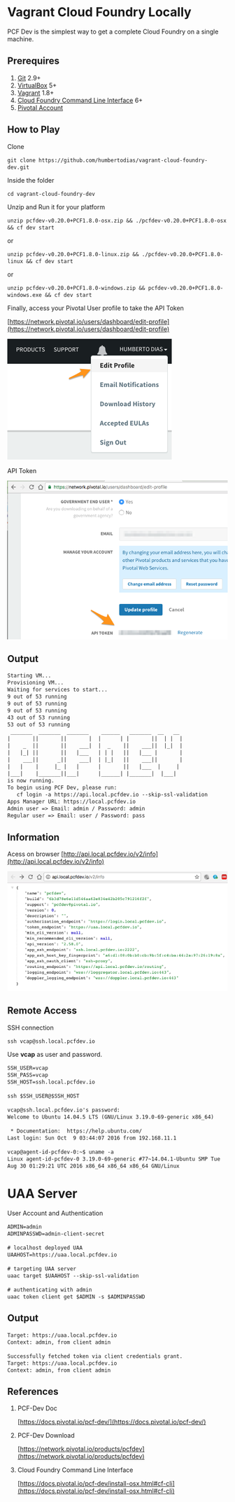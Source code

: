 # Vagrant Cloud Foundry Locally

PCF Dev is the simplest way to get a complete Cloud Foundry on a single machine.


## Prerequires

1. [Git](https://git-scm.com/downloads) 2.9+
2. [VirtualBox](https://www.virtualbox.org/wiki/Downloads) 5+
3. [Vagrant](https://www.vagrantup.com/downloads.html) 1.8+
4. [Cloud Foundry Command Line Interface](https://docs.cloudfoundry.org/cf-cli/install-go-cli.html) 6+
5. [Pivotal Account](https://network.pivotal.io)

## How to Play

Clone

```
git clone https://github.com/humbertodias/vagrant-cloud-foundry-dev.git
```

Inside the folder

```
cd vagrant-cloud-foundry-dev
```

Unzip and Run it for your platform

```
unzip pcfdev-v0.20.0+PCF1.8.0-osx.zip && ./pcfdev-v0.20.0+PCF1.8.0-osx && cf dev start
```

or

```
unzip pcfdev-v0.20.0+PCF1.8.0-linux.zip && ./pcfdev-v0.20.0+PCF1.8.0-linux && cf dev start
```

or

```
unzip pcfdev-v0.20.0+PCF1.8.0-windows.zip && pcfdev-v0.20.0+PCF1.8.0-windows.exe && cf dev start
```

Finally, access your Pivotal User profile to take the API Token

[https://network.pivotal.io/users/dashboard/edit-profile](https://network.pivotal.io/users/dashboard/edit-profile)

![Pivotal User Profile](doc/pcf-user-profile.png)

API Token

![Pivotal User Profile](doc/pcf-api-token.png)


## Output

```
Starting VM...
Provisioning VM...
Waiting for services to start...
9 out of 53 running
9 out of 53 running
9 out of 53 running
43 out of 53 running
53 out of 53 running
 _______  _______  _______    ______   _______  __   __
|       ||       ||       |  |      | |       ||  | |  |
|    _  ||       ||    ___|  |  _    ||    ___||  |_|  |
|   |_| ||       ||   |___   | | |   ||   |___ |       |
|    ___||      _||    ___|  | |_|   ||    ___||       |
|   |    |     |_ |   |      |       ||   |___  |     |
|___|    |_______||___|      |______| |_______|  |___|
is now running.
To begin using PCF Dev, please run:
   cf login -a https://api.local.pcfdev.io --skip-ssl-validation
Apps Manager URL: https://local.pcfdev.io
Admin user => Email: admin / Password: admin
Regular user => Email: user / Password: pass
```

## Information

Acess on browser [http://api.local.pcfdev.io/v2/info](http://api.local.pcfdev.io/v2/info)

![Preview](doc/pcfdev-info.png)


## Remote Access

SSH connection

```
ssh vcap@ssh.local.pcfdev.io
```

Use **vcap** as user and password.

```
SSH_USER=vcap
SSH_PASS=vcap
SSH_HOST=ssh.local.pcfdev.io

ssh $SSH_USER@$SSH_HOST

vcap@ssh.local.pcfdev.io's password: 
Welcome to Ubuntu 14.04.5 LTS (GNU/Linux 3.19.0-69-generic x86_64)

 * Documentation:  https://help.ubuntu.com/
Last login: Sun Oct  9 03:44:07 2016 from 192.168.11.1

vcap@agent-id-pcfdev-0:~$ uname -a
Linux agent-id-pcfdev-0 3.19.0-69-generic #77~14.04.1-Ubuntu SMP Tue Aug 30 01:29:21 UTC 2016 x86_64 x86_64 x86_64 GNU/Linux
```


# UAA Server

User Account and Authentication

```
ADMIN=admin
ADMINPASSWD=admin-client-secret

# localhost deployed UAA
UAAHOST=https://uaa.local.pcfdev.io

# targeting UAA server
uaac target $UAAHOST --skip-ssl-validation

# authenticating with admin
uaac token client get $ADMIN -s $ADMINPASSWD
```

##  Output

```
Target: https://uaa.local.pcfdev.io
Context: admin, from client admin

Successfully fetched token via client credentials grant.
Target: https://uaa.local.pcfdev.io
Context: admin, from client admin
```

## References

1. PCF-Dev Doc
	
	[https://docs.pivotal.io/pcf-dev/](https://docs.pivotal.io/pcf-dev/)

2. PCF-Dev Download

	[https://network.pivotal.io/products/pcfdev](https://network.pivotal.io/products/pcfdev)
	
3. Cloud Foundry Command Line Interface

	[https://docs.pivotal.io/pcf-dev/install-osx.html#cf-cli](https://docs.pivotal.io/pcf-dev/install-osx.html#cf-cli)